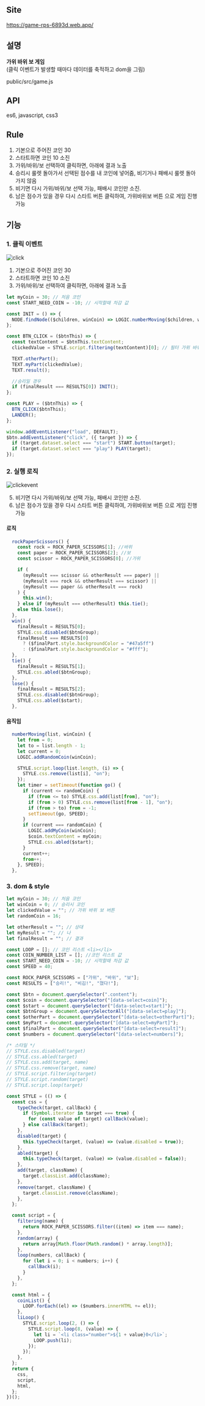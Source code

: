 ## Site

https://game-rps-6893d.web.app/

## 설명

**가위 바위 보 게임**  
(클릭 이벤트가 발생할 때마다 데이터를 축적하고 dom을 그림)

public/src/game.js

## API

es6, javascript, css3

## Rule

1. 기본으로 주어진 코인 30
2. 스타트하면 코인 10 소진
3. 가위/바위/보 선택하여 클릭하면, 아래에 결과 노출
4. 승리시 룰렛 돌아가서 선택된 점수를 내 코인에 넣어줌, 비기거나 패배시 룰렛 돌아가지 않음
5. 비기면 다시 가위/바위/보 선택 가능, 패배시 코인만 소진.
6. 남은 점수가 있을 경우 다시 스타트 버튼 클릭하여, 가위바위보 버튼 으로 게임 진행 가능

## 기능

### 1. 클릭 이벤트

![click](https://user-images.githubusercontent.com/33679192/172093599-c1f29442-1536-4630-8d11-198b8100c8bb.jpg)

1. 기본으로 주어진 코인 30
2. 스타트하면 코인 10 소진
3. 가위/바위/보 선택하여 클릭하면, 아래에 결과 노출

```javascript
let myCoin = 30; // 처음 코인
const START_NEED_COIN = -10; // 시작할때 차감 값

const INIT = () => {
  NODE.findNode(($children, winCoin) => LOGIC.numberMoving($children, winCoin));
};

const BTN_CLICK = ($btnThis) => {
  const textContent = $btnThis.textContent;
  clickedValue = STYLE.script.filtering(textContent)[0]; // 필터 가위 바위 보

  TEXT.otherPart();
  TEXT.myPart(clickedValue);
  TEXT.result();

  //승리일 경우
  if (finalResult === RESULTS[0]) INIT();
};

const PLAY = ($btnThis) => {
  BTN_CLICK($btnThis);
  LANDER();
};

window.addEventListener("load", DEFAULT);
$btn.addEventListener("click", ({ target }) => {
  if (target.dataset.select === "start") START.button(target);
  if (target.dataset.select === "play") PLAY(target);
});
```

### 2. 실행 로직

![clickevent](https://user-images.githubusercontent.com/33679192/172093995-03408953-e202-4128-a6a7-00705f96c7e5.jpg)

5. 비기면 다시 가위/바위/보 선택 가능, 패배시 코인만 소진.
6. 남은 점수가 있을 경우 다시 스타트 버튼 클릭하여, 가위바위보 버튼 으로 게임 진행 가능

#### 로직

```javascript
  rockPaperScissors() {
    const rock = ROCK_PAPER_SCISSORS[1]; //바위
    const paper = ROCK_PAPER_SCISSORS[2]; //보
    const scissor = ROCK_PAPER_SCISSORS[0]; //가위

    if (
      (myResult === scissor && otherResult === paper) ||
      (myResult === rock && otherResult === scissor) ||
      (myResult === paper && otherResult === rock)
    ) {
      this.win();
    } else if (myResult === otherResult) this.tie();
    else this.lose();
  },
  win() {
    finalResult = RESULTS[0];
    STYLE.css.disabled($btnGroup);
    finalResult === RESULTS[0]
      ? ($finalPart.style.backgroundColor = "#47a5ff")
      : ($finalPart.style.backgroundColor = "#fff");
  },
  tie() {
    finalResult = RESULTS[1];
    STYLE.css.abled($btnGroup);
  },
  lose() {
    finalResult = RESULTS[2];
    STYLE.css.disabled($btnGroup);
    STYLE.css.abled($start);
  },
```

#### 움직임

```javascript
  numberMoving(list, winCoin) {
    let from = 0;
    let to = list.length - 1;
    let current = 0;
    LOGIC.addRandomCoin(winCoin);

    STYLE.script.loop(list.length, (i) => {
      STYLE.css.remove(list[i], "on");
    });
    let timer = setTimeout(function go() {
      if (current <= randomCoin) {
        if (from <= to) STYLE.css.add(list[from], "on");
        if (from > 0) STYLE.css.remove(list[from - 1], "on");
        if (from > to) from = -1;
        setTimeout(go, SPEED);
      }
      if (current === randomCoin) {
        LOGIC.addMyCoin(winCoin);
        $coin.textContent = myCoin;
        STYLE.css.abled($start);
      }
      current++;
      from++;
    }, SPEED);
  },
```

### 3. dom & style

```javascript
let myCoin = 30; // 처음 코인
let winCoin = 0; // 승리시 코인
let clickedValue = ""; // 가위 바위 보 버튼
let randomCoin = 16;

let otherResult = ""; // 상대
let myResult = ""; // 나
let finalResult = ""; // 결과

const LOOP = []; // 코인 리스트 <li></li>
const COIN_NUMBER_LIST = []; //코인 리스트 값
const START_NEED_COIN = -10; // 시작할때 차감 값
const SPEED = 40;

const ROCK_PAPER_SCISSORS = ["가위", "바위", "보"];
const RESULTS = ["승리!", "비김!", "졌다!"];

const $btn = document.querySelector(".content");
const $coin = document.querySelector("[data-select=coin]");
const $start = document.querySelector("[data-select=start]");
const $btnGroup = document.querySelectorAll("[data-select=play]");
const $otherPart = document.querySelector("[data-select=otherPart]");
const $myPart = document.querySelector("[data-select=myPart]");
const $finalPart = document.querySelector("[data-select=result]");
const $numbers = document.querySelector("[data-select=numbers]");

/* 스타일 */
// STYLE.css.disabled(target)
// STYLE.css.abled(target)
// STYLE.css.add(target, name)
// STYLE.css.remove(target, name)
// STYLE.script.filtering(target)
// STYLE.script.random(target)
// STYLE.script.loop(target)

const STYLE = (() => {
  const css = {
    typeCheck(target, callBack) {
      if (Symbol.iterator in target === true) {
        for (const value of target) callBack(value);
      } else callBack(target);
    },
    disabled(target) {
      this.typeCheck(target, (value) => (value.disabled = true));
    },
    abled(target) {
      this.typeCheck(target, (value) => (value.disabled = false));
    },
    add(target, className) {
      target.classList.add(className);
    },
    remove(target, className) {
      target.classList.remove(className);
    },
  };

  const script = {
    filtering(name) {
      return ROCK_PAPER_SCISSORS.filter((item) => item === name);
    },
    random(array) {
      return array[Math.floor(Math.random() * array.length)];
    },
    loop(numbers, callBack) {
      for (let i = 0; i < numbers; i++) {
        callBack(i);
      }
    },
  };

  const html = {
    coinList() {
      LOOP.forEach((el) => ($numbers.innerHTML += el));
    },
    liLoop() {
      STYLE.script.loop(2, () => {
        STYLE.script.loop(8, (value) => {
          let li = `<li class="number">${1 + value}0</li>`;
          LOOP.push(li);
        });
      });
    },
  };
  return {
    css,
    script,
    html,
  };
})();
```
